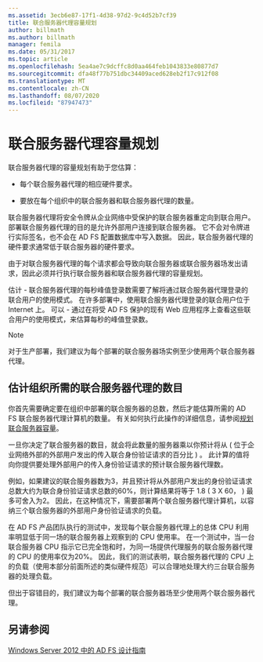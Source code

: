 ```yaml
---
ms.assetid: 3ecb6e87-17f1-4d38-97d2-9c4d52b7cf39
title: 联合服务器代理容量规划
author: billmath
ms.author: billmath
manager: femila
ms.date: 05/31/2017
ms.topic: article
ms.openlocfilehash: 5ea4ae7c9dcffc8d0aa464feb1043833e80877d7
ms.sourcegitcommit: dfa48f77b751dbc34409aced628eb2f17c912f08
ms.translationtype: MT
ms.contentlocale: zh-CN
ms.lasthandoff: 08/07/2020
ms.locfileid: "87947473"
---
```

# <a name="planning-for-federation-server-proxy-capacity"></a>联合服务器代理容量规划

联合服务器代理的容量规划有助于您估算：

-   每个联合服务器代理的相应硬件要求。

-   要放在每个组织中的联合服务器和联合服务器代理的数量。

联合服务器代理将安全令牌从企业网络中受保护的联合服务器重定向到联合用户。 部署联合服务器代理的目的是允许外部用户连接到联合服务器。 它不会对令牌进行实际签名，也不会在 AD FS 配置数据库中写入数据。 因此，联合服务器代理的硬件要求通常低于联合服务器的硬件要求。

由于对联合服务器代理的每个请求都会导致向联合服务器或联合服务器场发出请求，因此必须并行执行联合服务器和联合服务器代理的容量规划。

估计 \- 联合服务器代理的每秒峰值登录数需要了解将通过联合服务器代理登录的联合用户的使用模式。 在许多部署中，使用联合服务器代理登录的联合用户位于 Internet 上。 可以 \- 通过在将受 AD FS 保护的现有 Web 应用程序上查看这些联合用户的使用模式，来估算每秒的峰值登录数。

> [!NOTE]
> 对于生产部署，我们建议为每个部署的联合服务器场实例至少使用两个联合服务器代理。

## <a name="estimate-the-number-of-federation-server-proxies-required-for-your-organization"></a>估计组织所需的联合服务器代理的数目
你首先需要确定要在组织中部署的联合服务器的总数，然后才能估算所需的 AD FS 联合服务器代理计算机的数量。 有关如何执行此操作的详细信息，请参阅[规划联合服务器容量](Planning-for-Federation-Server-Capacity.md)。

一旦你决定了联合服务器的数目，就会将此数量的服务器乘以你预计将从 \( 位于企业网络外部的外部用户发出的传入联合身份验证请求的百分比 \) 。 此计算的值将向你提供要处理外部用户的传入身份验证请求的预计联合服务器代理数。

例如，如果建议的联合服务器数为3，并且预计将从外部用户发出的身份验证请求总数大约为联合身份验证请求总数的60%，则计算结果将等于 1.8 \( 3 X 60， \) 最多可舍入为2。  因此，在这种情况下，需要部署两个联合服务器代理计算机，以容纳三个联合服务器的外部用户身份验证请求的负载。

在 AD FS 产品团队执行的测试中，发现每个联合服务器代理上的总体 CPU 利用率明显低于同一场的联合服务器上观察到的 CPU 使用率。  在一个测试中，当一台联合服务器 CPU 指示它已完全饱和时，为同一场提供代理服务的联合服务器代理的 CPU 的使用率仅为20%。 因此，我们的测试表明，联合服务器代理的 CPU 上的负载（使用本部分前面所述的类似硬件规范）可以合理地处理大约三台联合服务器的处理负载。

但出于容错目的，我们建议为每个部署的联合服务器场至少使用两个联合服务器代理。

## <a name="see-also"></a>另请参阅
[Windows Server 2012 中的 AD FS 设计指南](AD-FS-Design-Guide-in-Windows-Server-2012.md)
